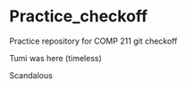 # Practice_checkoff
Practice repository for COMP 211 git checkoff


Tumi was here (timeless)


Scandalous
